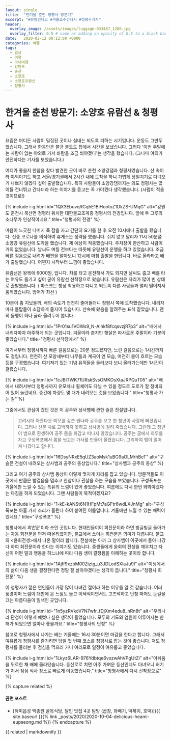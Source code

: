 ```yaml
---
layout: single
title:  "한겨울 춘천 청평사 방문기"
excerpt: "#유람선타고 #겨울호수건너서 #청평사가자"
header:
  overlay_image: /assets/images/luggage-933487_1280.jpg
  overlay_filter: 0.5 # same as adding an opacity of 0.5 to a black background
date:   2020-02-12 00:12:00 +0900
categories: 여행
tags:
  - 일상
  - 여행
  - 국내여행
  - 강원도
  - 춘천
  - 소양호
  - 소양호유람선
  - 청평사
---
```



# 한겨울 춘천 방문기: 소양호 유람선 & 청평사

요즘은 어디든 사람이 밀집된 곳이나 실내는 되도록 피하는 시기입니다. 운동도 그만두었습니다. 그래서 한동안은 불금 불토도 집에서 시간을 보냈습니다. 그러다 '이번 주말에는 사람이 없는 야외로 가서 바람을 조금 쐬야겠다'는 생각을 했습니다. (그나마 야외가 안전하다는 기사를 보았습니다.)

어디가 좋을지 한참을 찾다 발견한 곳이 바로 춘천 소양강댐과 청평사였습니다. 산 속이라 야외이기도 하고 서울/경기권에서 2시간 내에 도착을 하니 가볍게 당일치기로 다녀오기 나쁘지 않겠다 싶어 출발했습니다. 특히 사람들이 소양강댐까지는 와도 청평사는 많이들 건너뛰고 간다더라 하는 이야기를 듣고는 꼭 가야겠다 생각했습니다. (사람이 적을 것이므로!)

{% include i-g.html id="1QX3EbuvqRCqhE1BiHootoZ1DkZS-UMqG" alt="강원도 춘천시 북산면 청평리 위치한 대한불교조계종 청평사의 전경입니다. 앞에 두 그루의 소나무가 인상적이네요." title="청평사의 전경" %}

마음이 느긋한 나머지 푹 잠을 자고 간단히 요기를 한 후 오전 10시에나 출발을 했습니다. 신종 코로나를 의식하여 휴게소는 생략을 했습니다. 쉬지 않고 달리자 11시 50분쯤 소양강 유람선에 도착을 했습니다. 제 예상이 적중했습니다. 주차장이 한산하고 사람이 거의 없었습니다. 날씨도 며칠 전보다는 따뜻해 유람선이 운행을 하고 있었습니다. 조금 빠른 걸음으로 내려가 배편을 알아보니 12시에 마침 출발을 한답니다. 바로 올라타고 배가 출발했습니다. 어쩐지 시작부터 느낌이 좋았습니다.

유람선은 왕복에 6000원, 입니다. 차를 타고 운전해서 가도 되지만 날씨도 춥고 배를 타는 여유도 즐기고 싶어 굳이 유람선 선착장으로 왔습니다. 유람선은 자리가 많이 빈 상태로 출발했습니다. ( 마스크는 항상 착용하고 다니고 되도록 다른 사람들과 멀리 떨어져서 움직였습니다. 방어가 최선 )

10분이 좀 지났을까. 배의 속도가 천천히 줄어들더니 청평사 쪽에 도착했습니다. 내리자마자 돌탑들이 소담하게 줄지어 있습니다. 산속에 왔음을 알려주는 표식 같았습니다. 괜히 돌멩이 하나 골라 올려두어 봅니다.

{% include i-g.html id="1Pr01su1VOWs9_N-Alhkf8fcqsvzjR7p3" alt="배에서 내리자마자 마주하게 되는 곳입니다. 겨울이라 춥지만 햇살은 따사로운 주말이라 기분이 좋았습니다." title="청평사 선착장에서" %}

여기서부터 청평사까지 빠른 걸음으로는 20분 정도겠지만, 느린 걸음으로는 1시간까지도 걸립니다. 천천히 산 모양새부터 나무들과 계곡이 언 모습, 여전히 물이 흐르는 모습 등을 구경했습니다. 여기저기 있는 기념 유적들을 둘러보다 보니 올라가는데만 1시간이 걸렸습니다.

{% include i-g.html id="1cJBITWK71URskSvsOMKOsXtaJRPQuT05" alt="배에서 내려서부터 청평사까지 유모차나 휠체어도 다닐 수 있을 정도로 도로가 잘 정비되어 있어 놀랐네요. 중간에 차량도 몇 대가 내려오는 것을 보았습니다." title="청평사 가는 길" %}

그중에서도 관심이 갔던 것은 이 공주와 상사뱀에 관한 슬픈 전설입니다.

> 고려시대 아름다운 미모를 갖춘 원나라 공주를 보고 한 청년이 사랑에 빠졌습니다. 그러나 신분 차로 고백하지 못하고 상사병에 걸려 죽었습니다. 그런데 그 청년이 뱀으로 환생하여 공주 몸을 휘감고 떠나지 않았습니다. 공주는 굴에서 하루를 자고 구성폭포에서 몸을 씻고는 가사를 만들어 올렸습니다. 그리하여 뱀이 떨어져 나갔다고 합니다.

{% include i-g.html id="16DsyNRxE5qUZ3aoMsk1uBG9aOLMrhBeT" alt="구슬픈 전설이 내려오는 상사뱀과 공주의 동상입니다." title="상사뱀과 공주의 동상" %}

그리고 여기 공주와 상사뱀 동상이 이렇게 멋지게 자리를 잡고 있습니다. 방문객들도 이곳에서 만큼은 발걸음을 멈추고 한참이나 관찰을 하는 모습을 보았습니다. 구성폭포는 겨울에만 느낄 수 있는 특유의 느낌이 있어 좋았습니다. 여름에도 다시 한번 와봐야겠다는 다짐을 하게 되었습니다. 그땐 사람들이 북적이겠지요?

{% include i-g.html id="1-kE-kANSt6N1HFpMt7aGFtr6wdLXJnMg" alt="구성 폭포는 아홉 가지 소리가 들린다 하여 붙여진 이름입니다. 겨울에만 느낄 수 있는 매력이 있네요." title="구성폭포" %}

청평사에서 _회전문_ 이라 쓰인 곳입니다. 현대인들이야 회전문이라 하면 빙글빙글 돌아가는 자동 회전문을 먼저 떠올리겠지만, 불교에서 쓰이는 회전문은 의미가 다릅니다. 불교의 <윤회전생>에서 나온 말이라 합니다. 전설에는 아까 그 상사뱀이 이곳에서 돌아 나갔다 하여 회전문이라 한다는 이야기도 있습니다. 중생들에게 윤회의 전생을 깨우치고 자신이 어떤 말과 행동을 하느냐에 따라 다음 생이 결정됨을 이해하는 곳이라 합니다.

{% include i-g.html id="1Ajff9xzbM00Ziztg_u3JDLodSXlaJu9I" alt="이생에서의 삶이 다음 생을 결정한다면 정말 잘 살아야겠다는 생각이 듭니다." title="청평사 회전문" %}

이 청평사가 젊은 연인들이 가장 많이 다녀간 절이라 하는 이유를 알 것 같습니다. 여러 풍경이며 느낌이 대만에 온 느낌도 들고 이색적이면서도 고즈넉하고 단청 마저도 눈길을 끄는 아름다움이 일색인 곳입니다.

{% include i-g.html id="1n5yzRVkoV7N7wfr_fDjXm4edu8_hRn8t" alt="우리나라 단청이 이렇게 예뻤나 싶은 생각이 들었습니다. 모두의 기도와 염원이 이루어지는 한 해가 되었으면 얼마나 좋을까요." title="청평사의 단청" %}


참고로 청평사에서 나가는 배는 겨울에는 16시 30분이면 마감을 한다고 합니다. 그래서 여유롭게 청평사를 즐기려면 당일 첫 번째 코스를 청평사로 잡는 것이 좋습니다. 저도 청평사를 둘러본 후 점심을 먹으러 가니 여러모로 일정이 여유롭고 좋았습니다.

{% include i-g.html id="1Lkyz6LAR-976Ydbtqe6vozwAhVPgUtZi" alt="아쉬움을 뒤로한 채 배에 올라탔습니다. 등산로로 치면 아주 가벼운 등산인데도 다녀오니 허기가 져서 점심 식사 장소로 빠르게 이동했습니다." title="청평사에서 다시 선착장으로" %}

{% capture related %}
#### 관련 포스트

* [해미읍성 백종원 골목식당, 달인 맛집 4곳 탐방 (곱창, 꽈배기, 떡볶이, 호떡)]({{ site.baseurl }}{% link _posts/2020/2020-10-04-delicious-heami-eupseong.md %})
{% endcapture %}

<div class="notice--primary">
  {{ related | markdownify }}
</div>

